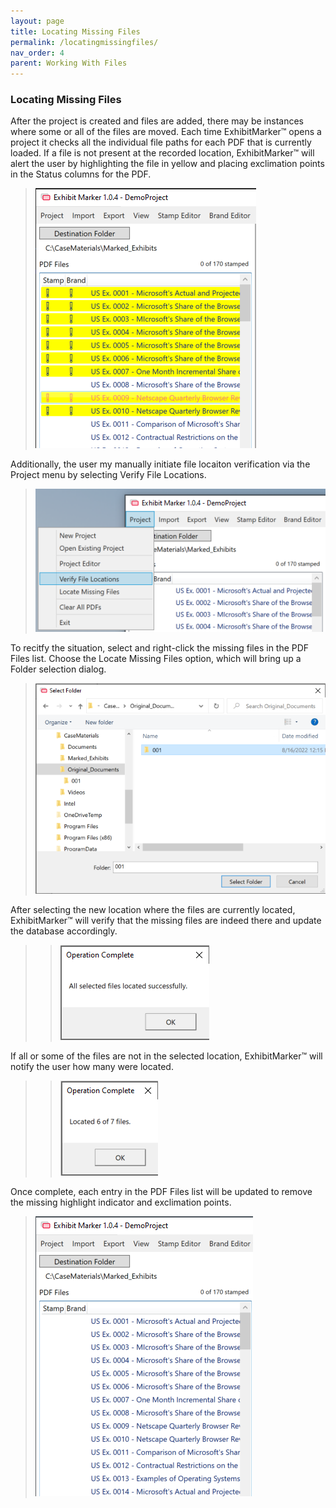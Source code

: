 ```yaml
---
layout: page
title: Locating Missing Files
permalink: /locatingmissingfiles/
nav_order: 4
parent: Working With Files
---
```


### Locating Missing Files

After the project is created and files are added, there may be instances where some or all of the files are moved.  Each time ExhibitMarker&trade; opens a project it checks all the individual file paths for each PDF that is currently loaded.  If a file is not present at the recorded location, ExhibitMarker&trade; will alert the user by highlighting the file in yellow and placing exclimation points in the Status columns for the PDF.

> ![Screen Grab - Missing Exhibits](working_with_files_assets/working_with_files_locatingmissing_01_lostpdfs.png)

Additionally, the user my manually initiate file locaiton verification via the Project menu by selecting Verify File Locations.

> ![Screen Grab - Missing Exhibits](working_with_files_assets/working_with_files_locatingmissing_06_projectmenuverifylocations.png)

To recitfy the situation, select and right-click the missing files in the PDF Files list.  Choose the Locate Missing Files option, which will bring up a Folder selection dialog.

> ![Screen Grab - Locate Missing Files Folder Dialog](working_with_files_assets/working_with_files_locatingmissing_03_selectnewlocationfolder.png)

After selecting the new location where the files are currently located, ExhibitMarker&trade; will verify that the missing files are indeed there and update the database accordingly.

> > ![Screen Grab - All Files Located](working_with_files_assets/working_with_files_locatingmissing_04_allfileslocatedmessage.png)

If all or some of the files are not in the selected location, ExhibitMarker&trade; will notify the user how many were located.

> > ![Screen Grab - All Files Located](working_with_files_assets/working_with_files_locatingmissing_05_somefileslocated.png)

Once complete, each entry in the PDF Files list will be updated to remove the missing highlight indicator and exclimation points.

> ![Screen Grab - All Files Located](working_with_files_assets/working_with_files_locatingmissing_07_foundpdfs.png)